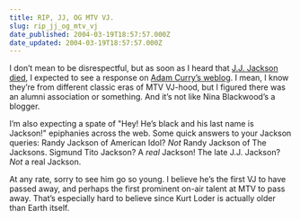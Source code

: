 ```yaml
---
title: RIP, JJ, OG MTV VJ.
slug: rip_jj_og_mtv_vj
date_published: 2004-03-19T18:57:57.000Z
date_updated: 2004-03-19T18:57:57.000Z
---
```


I don’t mean to be disrespectful, but as soon as I heard that [J.J. Jackson died](http://www.billboard.com/bb/daily/article_display.jsp?vnu_content_id=1000467935), I expected to see a response on [Adam Curry’s weblog](http://live.curry.com/). I mean, I know they’re from different classic eras of MTV VJ-hood, but I figured there was an alumni association or something. And it’s not like Nina Blackwood’s a blogger.

I’m also expecting a spate of "Hey! He’s black and his last name is Jackson!" epiphanies across the web. Some quick answers to your Jackson queries: Randy Jackson of American Idol? *Not* Randy Jackson of The Jacksons. Sigmund Tito Jackson? A *real* Jackson! The late J.J. Jackson? *Not* a real Jackson.

At any rate, sorry to see him go so young. I believe he’s the first VJ to have passed away, and perhaps the first prominent on-air talent at MTV to pass away. That’s especially hard to believe since Kurt Loder is actually older than Earth itself.
